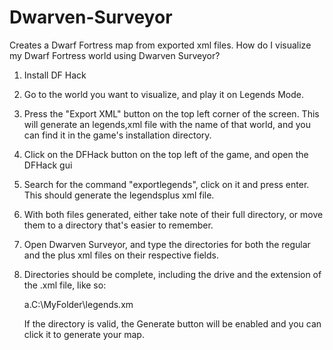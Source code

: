# Dwarven-Surveyor
 Creates a Dwarf Fortress map from exported xml files.
How do I visualize my Dwarf Fortress world using Dwarven Surveyor?

1) Install DF Hack
2) Go to the world you want to visualize, and play it on Legends Mode.
3) Press the "Export XML" button on the top left corner of the screen. This will generate an legends,xml file with the name of that world, and you can find it in the game's installation directory.
4) Click on the DFHack button on the top left of the game, and open the DFHack gui
5) Search for the command "exportlegends", click on it and press enter. This should generate the legendsplus xml file.
6) With both files generated, either take note of their full directory, or move them to a directory that's easier to remember.
7) Open Dwarven Surveyor, and type the directories for both the regular and the plus xml files on their respective fields.
8) Directories should be complete, including the drive and the extension of the .xml file, like so:

    a.C:\MyFolder\legends.xm

    If the directory is valid, the Generate button will be enabled and you can click it to generate your map.

